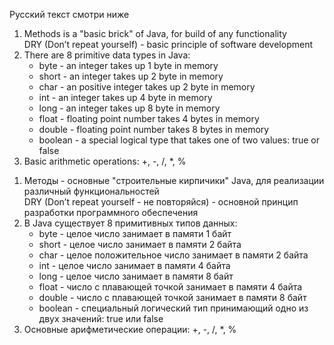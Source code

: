 Русский текст смотри ниже

<ol>
<li>
 Methods is a  "basic brick" of Java, for build of any functionality <br/> DRY (Don’t repeat yourself) - basic principle of software development 
</li>
<li>
There are 8 primitive data types in Java: <br/>
<ul>
<li> byte - an integer takes up 1 byte in memory </li>
<li> short - an integer takes up 2 byte in memory </li>
<li> char - an positive integer takes up 2 byte in memory </li>
<li> int - an integer takes up 4 byte in memory </li>
<li> long - an integer takes up 8 byte in memory </li>
<li> float - floating point number takes 4 bytes in memory </li>
<li> double - floating point number takes 8 bytes in memory </li>
<li> boolean - a special logical type that takes one of two values: true or false </li>
</ul>
<li> Basic arithmetic operations: +, -, /, *, % </li>
</ol>

<ol>
<li>
 Методы - основные "строительные кирпичики" Java, для реализации различный функциональностей <br/> DRY (Don’t repeat yourself - не повторяйся) - основной принцип разработки программного обеспечения 
</li>
<li>
В Java существует 8 примитивных типов данных: <br/>
<ul>
<li> byte - целое число занимает в памяти 1 байт </li>
<li> short - целое число занимает в памяти 2 байта </li>
<li> char - целое положительное число занимает в памяти 2 байта </li>
<li> int - целое число занимает в памяти 4 байта </li>
<li> long - целое число занимает в памяти 8 байт </li>
<li> float - число с плавающей точкой занимает в памяти 4 байта </li>
<li> double - число с плавающей точкой занимает в памяти 8 байт </li>
<li> boolean - специальный логический тип принимающий одно из двух значений: true или false </li>
</ul>
<li> Основные арифметические операции: +, -, /, *, % </li>
</ol>